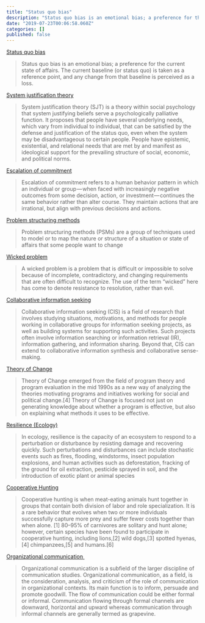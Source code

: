 ```yaml
---
title: "Status quo bias"
description: "Status quo bias is an emotional bias; a preference for the current state of affairs. The current baseline (or status quo) is taken as a…"
date: "2019-07-23T00:06:58.060Z"
categories: []
published: false
---
```


  

[Status quo bias](https://en.wikipedia.org/wiki/Status_quo_bias)

> Status quo bias is an emotional bias; a preference for the current state of affairs. The current baseline (or status quo) is taken as a reference point, and any change from that baseline is perceived as a loss.

[System justification theory](https://en.wikipedia.org/wiki/System_justification)

> System justification theory (SJT) is a theory within social psychology that system justifying beliefs serve a psychologically palliative function. It proposes that people have several underlying needs, which vary from individual to individual, that can be satisfied by the defense and justification of the status quo, even when the system may be disadvantageous to certain people. People have epistemic, existential, and relational needs that are met by and manifest as ideological support for the prevailing structure of social, economic, and political norms.

[Escalation of commitment](https://en.wikipedia.org/wiki/Escalation_of_commitment)

> Escalation of commitment refers to a human behavior pattern in which an individual or group — when faced with increasingly negative outcomes from some decision, action, or investment — continues the same behavior rather than alter course. They maintain actions that are irrational, but align with previous decisions and actions.

[Problem structuring methods](https://en.wikipedia.org/wiki/Problem_structuring_methods)

> Problem structuring methods (PSMs) are a group of techniques used to model or to map the nature or structure of a situation or state of affairs that some people want to change

[Wicked problem](https://en.wikipedia.org/wiki/Wicked_problem)

> A wicked problem is a problem that is difficult or impossible to solve because of incomplete, contradictory, and changing requirements that are often difficult to recognize. The use of the term “wicked” here has come to denote resistance to resolution, rather than evil.

[Collaborative information seeking](https://en.wikipedia.org/wiki/Collaborative_information_seeking)

> Collaborative information seeking (CIS) is a field of research that involves studying situations, motivations, and methods for people working in collaborative groups for information seeking projects, as well as building systems for supporting such activities. Such projects often involve information searching or information retrieval (IR), information gathering, and information sharing. Beyond that, CIS can extend to collaborative information synthesis and collaborative sense-making.

[Theory of Change](https://en.wikipedia.org/wiki/Theory_of_change)

> Theory of Change emerged from the field of program theory and program evaluation in the mid 1990s as a new way of analyzing the theories motivating programs and initiatives working for social and political change.\[4\] Theory of Change is focused not just on generating knowledge about whether a program is effective, but also on explaining what methods it uses to be effective.

[Resilience (Ecology)](https://en.wikipedia.org/wiki/Ecological_resilience)

> In ecology, resilience is the capacity of an ecosystem to respond to a perturbation or disturbance by resisting damage and recovering quickly. Such perturbations and disturbances can include stochastic events such as fires, flooding, windstorms, insect population explosions, and human activities such as deforestation, fracking of the ground for oil extraction, pesticide sprayed in soil, and the introduction of exotic plant or animal species

[Cooperative Hunting](https://en.wikipedia.org/wiki/Cooperative_hunting)

> Cooperative hunting is when meat-eating animals hunt together in groups that contain both division of labor and role specialization. It is a rare behavior that evolves when two or more individuals successfully capture more prey and suffer fewer costs together than when alone. \[1\] 80–95% of carnivores are solitary and hunt alone; however, certain species have been found to participate in cooperative hunting, including lions,\[2\] wild dogs,\[3\] spotted hyenas,\[4\] chimpanzees,\[5\] and humans.\[6\]

[Organizational communication ](https://en.wikipedia.org/wiki/Organizational_communication)

> Organizational communication is a subfield of the larger discipline of communication studies. Organizational communication, as a field, is the consideration, analysis, and criticism of the role of communication in organizational contexts. Its main function is to inform, persuade and promote goodwill. The flow of communication could be either formal or informal. Communication flowing through formal channels are downward, horizontal and upward whereas communication through informal channels are generally termed as grapevine.
